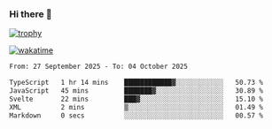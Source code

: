 ### Hi there 👋

[![trophy](https://github-profile-trophy.vercel.app/?username=cxnky&theme=dracula)](https://github.com/ryo-ma/github-profile-trophy)

[![wakatime](https://wakatime.com/badge/user/1c39c599-5497-41b9-a5be-2c4676e7fd23.svg)](https://wakatime.com/@1c39c599-5497-41b9-a5be-2c4676e7fd23)
<!--START_SECTION:waka-->

```txt
From: 27 September 2025 - To: 04 October 2025

TypeScript   1 hr 14 mins    ████████████▓░░░░░░░░░░░░   50.73 %
JavaScript   45 mins         ███████▓░░░░░░░░░░░░░░░░░   30.89 %
Svelte       22 mins         ███▓░░░░░░░░░░░░░░░░░░░░░   15.10 %
XML          2 mins          ▒░░░░░░░░░░░░░░░░░░░░░░░░   01.49 %
Markdown     0 secs          ░░░░░░░░░░░░░░░░░░░░░░░░░   00.57 %
```

<!--END_SECTION:waka-->
